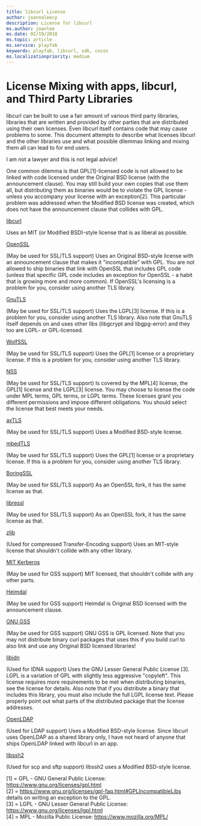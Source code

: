 ```yaml
---
title: libcurl License
author: joannaleecy
description: License for libcurl
ms.author: joanlee
ms.date: 02/19/2018
ms.topic: article
ms.service: playfab
keywords: playfab, libcurl, sdk, cocos
ms.localizationpriority: medium
---
```


# License Mixing with apps, libcurl, and Third Party Libraries

libcurl can be built to use a fair amount of various third party libraries, libraries that are written and provided by other parties that are distributed
using their own licenses. Even libcurl itself contains code that may cause problems to some. This document attempts to describe what licenses libcurl and
the other libraries use and what possible dilemmas linking and mixing them all can lead to for end users.

I am not a lawyer and this is not legal advice!

One common dilemma is that GPL[1]-licensed code is not allowed to be linked with code licensed under the Original BSD license (with the announcement clause). You may still build your own copies that use them all, but distributing them as binaries would be to violate the GPL license - unless you accompany your license with an exception[2]. This particular problem was
addressed when the Modified BSD license was created, which does not have the announcement clause that collides with GPL.

[libcurl](https://curl.haxx.se/docs/copyright.html)

   Uses an MIT (or Modified BSD)-style license that is as liberal as possible.

[OpenSSL](https://www.openssl.org/source/license.html)

   (May be used for SSL/TLS support) Uses an Original BSD-style license with an announcement clause that makes it "incompatible" with GPL. You are not allowed to ship binaries that link with OpenSSL that includes GPL code (unless that specific GPL code includes an exception for OpenSSL - a habit that is growing more and more common). If OpenSSL's licensing is a problem for you, consider using another TLS library.

[GnuTLS](https://www.gnutls.org/)

   (May be used for SSL/TLS support) Uses the LGPL[3] license. If this is a problem for you, consider using another TLS library. Also note that GnuTLS itself depends on and uses other libs (libgcrypt and libgpg-error) and they too are LGPL- or GPL-licensed.

[WolfSSL](https://www.wolfssl.com/)

   (May be used for SSL/TLS support) Uses the GPL[1] license or a proprietary license. If this is a problem for you, consider using another TLS library.

[NSS](https://developer.mozilla.org/docs/Mozilla/Projects/NSS)

   (May be used for SSL/TLS support) Is covered by the MPL[4] license, the GPL[1] license and the LGPL[3] license. You may choose to license the code under MPL terms, GPL terms, or LGPL terms. These licenses grant you different permissions and impose different obligations. You should select the license that best meets your needs.

[axTLS](http://axtls.sourceforge.net/)

   (May be used for SSL/TLS support) Uses a Modified BSD-style license.

[mbedTLS](https://tls.mbed.org/)

   (May be used for SSL/TLS support) Uses the GPL[1] license or a proprietary license. If this is a problem for you, consider using another TLS library.

[BoringSSL](https://boringssl.googlesource.com/)

   (May be used for SSL/TLS support) As an OpenSSL fork, it has the same license as that.

[libressl](https://www.libressl.org/)

   (May be used for SSL/TLS support) As an OpenSSL fork, it has the same license as that.

<!--[c-ares](https://daniel.haxx.se/projects/c-ares/license.html)

   (Used for asynchronous name resolves) Uses an MIT license that is very liberal and imposes no restrictions on any other library or part you may link with.-->

[zlib](https://www.zlib.net/zlib_license.html)

   (Used for compressed Transfer-Encoding support) Uses an MIT-style license that shouldn't collide with any other library.

[MIT Kerberos](https://web.mit.edu/kerberos/www/dist/)

   (May be used for GSS support) MIT licensed, that shouldn't collide with any other parts.

[Heimdal](https://heimdalsecurity.com)

   (May be used for GSS support) Heimdal is Original BSD licensed with the announcement clause.

[GNU GSS](https://www.gnu.org/software/gss/)

   (May be used for GSS support) GNU GSS is GPL licensed. Note that you may not distribute binary curl packages that uses this if you build curl to also link and use any Original BSD licensed libraries!

[libidn](https://josefsson.org/libidn/)

   (Used for IDNA support) Uses the GNU Lesser General Public License [3]. LGPL is a variation of GPL with slightly less aggressive "copyleft". This license requires more requirements to be met when distributing binaries, see the license for details. Also note that if you distribute a binary that includes this library, you must also include the full LGPL license text. Please properly point out what parts of the distributed package that the license addresses.

[OpenLDAP](https://www.openldap.org/software/release/license.html)

   (Used for LDAP support) Uses a Modified BSD-style license. Since libcurl uses OpenLDAP as a shared library only, I have not heard of anyone that ships OpenLDAP linked with libcurl in an app.

[libssh2](https://www.libssh2.org/)

   (Used for scp and sftp support) libssh2 uses a Modified BSD-style license.

[1] = GPL - GNU General Public License: https://www.gnu.org/licenses/gpl.html   
[2] = https://www.gnu.org/licenses/gpl-faq.html#GPLIncompatibleLibs details on writing an exception to the GPL.   
[3] = LGPL - GNU Lesser General Public License: https://www.gnu.org/licenses/lgpl.html   
[4] = MPL - Mozilla Public License: https://www.mozilla.org/MPL/
